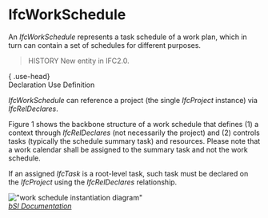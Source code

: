 IfcWorkSchedule
===============
An _IfcWorkSchedule_ represents a task schedule of a work plan, which in turn
can contain a set of schedules for different purposes.  
  
> HISTORY  New entity in IFC2.0.  
  
{ .use-head}  
Declaration Use Definition  
  
_IfcWorkSchedule_ can reference a project (the single _IfcProject_ instance)
via _IfcRelDeclares_.  
  
Figure 1 shows the backbone structure of a work schedule that defines (1) a
context through _IfcRelDeclares_ (not necessarily the project) and (2)
controls tasks (typically the schedule summary task) and resources. Please
note that a work calendar shall be assigned to the summary task and not the
work schedule.  
  
If an assigned _IfcTask_ is a root-level task, such task must be declared on
the _IfcProject_ using the _IfcRelDeclares_ relationship.  
  
!["work schedule instantiation
diagram"](figures/ifcworkschedule_instantiation_diagram.png "Figure 1 -- Work
schedule relationships")  
[ _bSI
Documentation_](https://standards.buildingsmart.org/IFC/DEV/IFC4_2/FINAL/HTML/schema/ifcprocessextension/lexical/ifcworkschedule.htm)


